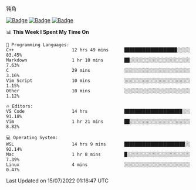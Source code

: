 钝角


[![Badge](https://cp-logo.vercel.app/leetcode-cn/_Hy3)](https://leetcode.cn/u/_hy3/)
[![Badge](https://cp-logo.vercel.app/codeforces/buhuixiedaima)](https://codeforces.com/profile/buhuixiedaima)
[![Badge](https://cp-logo.vercel.app/atcoder/Hy3)](https://atcoder.jp/users/Hy3)
<br>
<!--START_SECTION:waka-->
📊 **This Week I Spent My Time On** 

```text
💬 Programming Languages: 
C++                      12 hrs 49 mins      ████████████████████░░░░░   83.45% 
Markdown                 1 hr 10 mins        ██░░░░░░░░░░░░░░░░░░░░░░░   7.63% 
C                        29 mins             ░░░░░░░░░░░░░░░░░░░░░░░░░   3.16% 
Vim Script               10 mins             ░░░░░░░░░░░░░░░░░░░░░░░░░   1.15% 
Other                    10 mins             ░░░░░░░░░░░░░░░░░░░░░░░░░   1.12%

🔥 Editors: 
VS Code                  14 hrs              ██████████████████████░░░   91.18% 
Vim                      1 hr 21 mins        ██░░░░░░░░░░░░░░░░░░░░░░░   8.82%

💻 Operating System: 
WSL                      14 hrs 9 mins       ███████████████████████░░   92.14% 
Mac                      1 hr 8 mins         █░░░░░░░░░░░░░░░░░░░░░░░░   7.39% 
Linux                    4 mins              ░░░░░░░░░░░░░░░░░░░░░░░░░   0.47%

```


 Last Updated on 15/07/2022 01:16:47 UTC
<!--END_SECTION:waka-->

